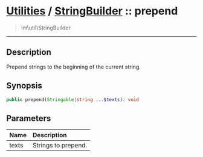 # [Utilities](util.md) / [StringBuilder](util-StringBuilder.md) :: prepend
 > im\util\StringBuilder
____

## Description
Prepend strings to the beginning of the current string.

## Synopsis
```php
public prepend(Stringable|string ...$texts): void
```

## Parameters
| Name | Description |
| :--- | :---------- |
| texts | Strings to prepend. |
